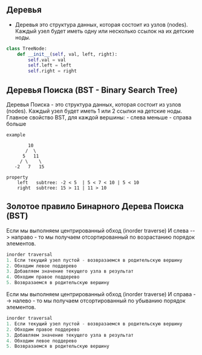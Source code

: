 ## Деревья
- Деревья это структура данных, которая состоит из узлов (nodes). Каждый узел будет иметь одну или несколько ссылок на их детские ноды.
```python
class TreeNode:
    def __init__(self, val, left, right):
        self.val = val
        self.left = left
        self.right = right
```

## Деревья Поиска (BST - Binary Search Tree)
Деревья Поиска - это структура данных, которая состоит из узлов (nodes). Каждый узел будет иметь 1 или 2 ссылки на детские ноды. Главное свойство BST, для каждой вершины:
    - слева меньше
    - справа больше
```
example

        10
       /  \
      5   11
     / \    \
   -2   7   15

property
    left   subtree: -2 < 5  | 5 < 7 < 10 | 5 < 10
    right  subtree: 15 > 11 | 11 > 10 
```

## Золотое правило Бинарного Дерева Поиска (BST)
Если мы выполняем центрированный обход (inorder traverse) И слева --> направо - то мы получаем отсортированный по возрастанию порядок элементов.
```python
inorder traversal
1. Если текущий узел пустой - возвразаемся в родительскую вершину
2. Обходим левое поддерево
3. Добавляем значение текущего узла в результат
4. Обходим правое поддерево
5. Возвразаемся в родительскую вершину
```

Если мы выполняем центрированный обход (inorder traverse) И справа --> налево - то мы получаем отсортированный по убыванию порядок элементов.
```python
inorder traversal
1. Если текущий узел пустой - возвразаемся в родительскую вершину
2. Обходим правое поддерево
3. Добавляем значение текущего узла в результат
4. Обходим левое поддерево
5. Возвразаемся в родительскую вершину
```

